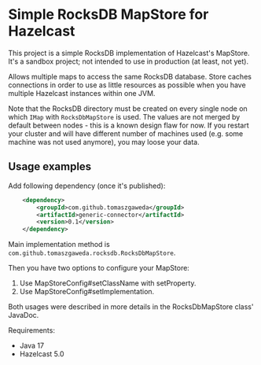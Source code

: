Simple RocksDB MapStore for Hazelcast
=====================================

This project is a simple RocksDB implementation of Hazelcast's MapStore.
It's a sandbox project; not intended to use in production (at least, not yet).

Allows multiple maps to access the same RocksDB database. Store caches connections in order to use as little resources as possible
when you have multiple Hazelcast instances within one JVM.

Note that the RocksDB directory must be created on every single node on which ```IMap``` with ```RocksDbMapStore```
is used. The values are not merged by default between nodes - this is a known design flaw for now. If you restart your
cluster and will have different number of machines used (e.g. some machine was not used anymore), you may loose your data.

Usage examples
--------------

Add following dependency (once it's published):

```xml
    <dependency>
        <groupId>com.github.tomaszgaweda</groupId>
        <artifactId>generic-connector</artifactId>
        <version>0.1</version>
    </dependency>
```

Main implementation method is ```com.github.tomaszgaweda.rocksdb.RocksDbMapStore```.

Then you have two options to configure your MapStore:

1) Use MapStoreConfig#setClassName with setProperty.
2) Use MapStoreConfig#setImplementation.

Both usages were described in more details in the RocksDbMapStore class' JavaDoc.

Requirements:
- Java 17
- Hazelcast 5.0